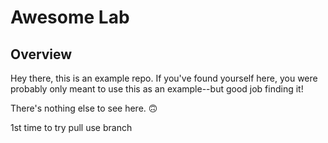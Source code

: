 # Awesome Lab

## Overview
Hey there, this is an example repo. If you've found yourself here, you were probably only meant to use this as an example--but good job finding it!

There's nothing else to see here. 🙃

1st time to try pull
use branch
